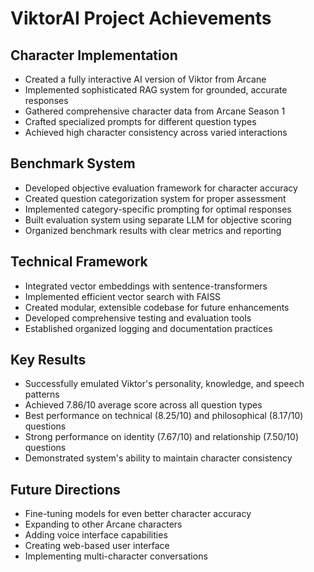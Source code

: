# ViktorAI Project Achievements

## Character Implementation
- Created a fully interactive AI version of Viktor from Arcane
- Implemented sophisticated RAG system for grounded, accurate responses
- Gathered comprehensive character data from Arcane Season 1
- Crafted specialized prompts for different question types
- Achieved high character consistency across varied interactions

## Benchmark System
- Developed objective evaluation framework for character accuracy
- Created question categorization system for proper assessment
- Implemented category-specific prompting for optimal responses
- Built evaluation system using separate LLM for objective scoring
- Organized benchmark results with clear metrics and reporting

## Technical Framework
- Integrated vector embeddings with sentence-transformers
- Implemented efficient vector search with FAISS
- Created modular, extensible codebase for future enhancements
- Developed comprehensive testing and evaluation tools
- Established organized logging and documentation practices

## Key Results
- Successfully emulated Viktor's personality, knowledge, and speech patterns
- Achieved 7.86/10 average score across all question types
- Best performance on technical (8.25/10) and philosophical (8.17/10) questions
- Strong performance on identity (7.67/10) and relationship (7.50/10) questions
- Demonstrated system's ability to maintain character consistency

## Future Directions
- Fine-tuning models for even better character accuracy
- Expanding to other Arcane characters
- Adding voice interface capabilities
- Creating web-based user interface
- Implementing multi-character conversations 